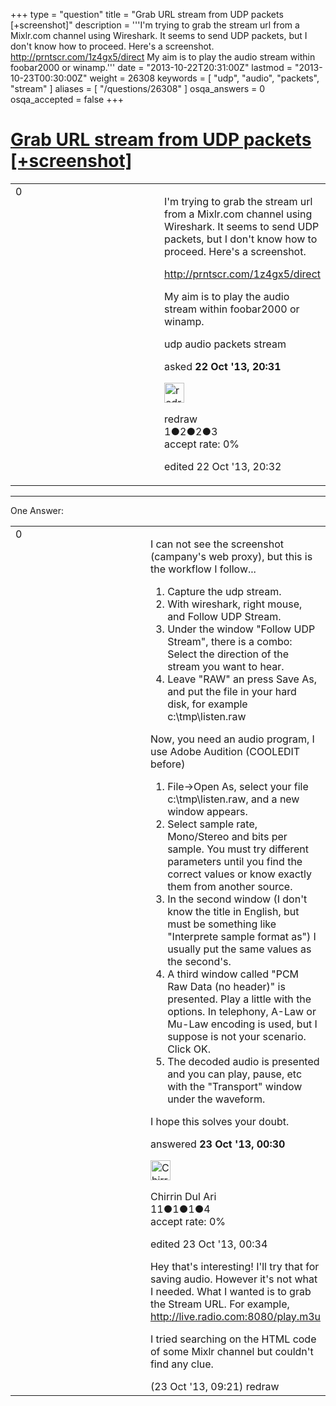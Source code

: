 +++
type = "question"
title = "Grab URL stream from UDP packets [+screenshot]"
description = '''I&#x27;m trying to grab the stream url from a Mixlr.com channel using Wireshark. It seems to send UDP packets, but I don&#x27;t know how to proceed. Here&#x27;s a screenshot. http://prntscr.com/1z4gx5/direct My aim is to play the audio stream within foobar2000 or winamp.'''
date = "2013-10-22T20:31:00Z"
lastmod = "2013-10-23T00:30:00Z"
weight = 26308
keywords = [ "udp", "audio", "packets", "stream" ]
aliases = [ "/questions/26308" ]
osqa_answers = 0
osqa_accepted = false
+++

<div class="headNormal">

# [Grab URL stream from UDP packets \[+screenshot\]](/questions/26308/grab-url-stream-from-udp-packets-screenshot)

</div>

<div id="main-body">

<div id="askform">

<table id="question-table" style="width:100%;"><colgroup><col style="width: 50%" /><col style="width: 50%" /></colgroup><tbody><tr class="odd"><td style="width: 30px; vertical-align: top"><div class="vote-buttons"><div id="post-26308-score" class="post-score" title="current number of votes">0</div><div id="favorite-count" class="favorite-count"></div></div></td><td><div id="item-right"><div class="question-body"><p>I'm trying to grab the stream url from a Mixlr.com channel using Wireshark. It seems to send UDP packets, but I don't know how to proceed. Here's a screenshot.</p><p><a href="http://prntscr.com/1z4gx5/direct">http://prntscr.com/1z4gx5/direct</a></p><p>My aim is to play the audio stream within foobar2000 or winamp.</p></div><div id="question-tags" class="tags-container tags">udp audio packets stream</div><div id="question-controls" class="post-controls"></div><div class="post-update-info-container"><div class="post-update-info post-update-info-user"><p>asked <strong>22 Oct '13, 20:31</strong></p><img src="https://secure.gravatar.com/avatar/5f6001f7b74af5228928f35770f0d79e?s=32&amp;d=identicon&amp;r=g" class="gravatar" width="32" height="32" alt="redraw&#39;s gravatar image" /><p>redraw<br />
<span class="score" title="1 reputation points">1</span><span title="2 badges"><span class="badge1">●</span><span class="badgecount">2</span></span><span title="2 badges"><span class="silver">●</span><span class="badgecount">2</span></span><span title="3 badges"><span class="bronze">●</span><span class="badgecount">3</span></span><br />
<span class="accept_rate" title="Rate of the user&#39;s accepted answers">accept rate:</span> <span title="redraw has no accepted answers">0%</span></p></div><div class="post-update-info post-update-info-edited"><p>edited 22 Oct '13, 20:32</p></div></div><div id="comments-container-26308" class="comments-container"></div><div id="comment-tools-26308" class="comment-tools"></div><div class="clear"></div><div id="comment-26308-form-container" class="comment-form-container"></div><div class="clear"></div></div></td></tr></tbody></table>

------------------------------------------------------------------------

<div class="tabBar">

<span id="sort-top"></span>

<div class="headQuestions">

One Answer:

</div>

</div>

<span id="26311"></span>

<div id="answer-container-26311" class="answer">

<table style="width:100%;"><colgroup><col style="width: 50%" /><col style="width: 50%" /></colgroup><tbody><tr class="odd"><td style="width: 30px; vertical-align: top"><div class="vote-buttons"><div id="post-26311-score" class="post-score" title="current number of votes">0</div></div></td><td><div class="item-right"><div class="answer-body"><p>I can not see the screenshot (campany's web proxy), but this is the workflow I follow...</p><ol><li>Capture the udp stream.</li><li>With wireshark, right mouse, and Follow UDP Stream.</li><li>Under the window "Follow UDP Stream", there is a combo: Select the direction of the stream you want to hear.</li><li>Leave "RAW" an press Save As, and put the file in your hard disk, for example c:\tmp\listen.raw</li></ol><p>Now, you need an audio program, I use Adobe Audition (COOLEDIT before)</p><ol><li>File-&gt;Open As, select your file c:\tmp\listen.raw, and a new window appears.</li><li>Select sample rate, Mono/Stereo and bits per sample. You must try different parameters until you find the correct values or know exactly them from another source.</li><li>In the second window (I don't know the title in English, but must be something like "Interprete sample format as") I usually put the same values as the second's.</li><li>A third window called "PCM Raw Data (no header)" is presented. Play a little with the options. In telephony, A-Law or Mu-Law encoding is used, but I suppose is not your scenario. Click OK.</li><li>The decoded audio is presented and you can play, pause, etc with the "Transport" window under the waveform.</li></ol><p>I hope this solves your doubt.</p></div><div class="answer-controls post-controls"></div><div class="post-update-info-container"><div class="post-update-info post-update-info-user"><p>answered <strong>23 Oct '13, 00:30</strong></p><img src="https://secure.gravatar.com/avatar/e0ca40365e0601cbfef67d5c9b7d27f8?s=32&amp;d=identicon&amp;r=g" class="gravatar" width="32" height="32" alt="Chirrin%20Dul%20Ari&#39;s gravatar image" /><p>Chirrin Dul Ari<br />
<span class="score" title="11 reputation points">11</span><span title="1 badges"><span class="badge1">●</span><span class="badgecount">1</span></span><span title="1 badges"><span class="silver">●</span><span class="badgecount">1</span></span><span title="4 badges"><span class="bronze">●</span><span class="badgecount">4</span></span><br />
<span class="accept_rate" title="Rate of the user&#39;s accepted answers">accept rate:</span> <span title="Chirrin Dul Ari has no accepted answers">0%</span></p></div><div class="post-update-info post-update-info-edited"><p>edited 23 Oct '13, 00:34</p></div></div><div id="comments-container-26311" class="comments-container"><span id="26327"></span><div id="comment-26327" class="comment"><div id="post-26327-score" class="comment-score"></div><div class="comment-text"><p>Hey that's interesting! I'll try that for saving audio. However it's not what I needed. What I wanted is to grab the Stream URL. For example, <a href="http://live.radio.com:8080/play.m3u">http://live.radio.com:8080/play.m3u</a></p><p>I tried searching on the HTML code of some Mixlr channel but couldn't find any clue.</p></div><div id="comment-26327-info" class="comment-info"><span class="comment-age">(23 Oct '13, 09:21)</span> redraw</div></div></div><div id="comment-tools-26311" class="comment-tools"></div><div class="clear"></div><div id="comment-26311-form-container" class="comment-form-container"></div><div class="clear"></div></div></td></tr></tbody></table>

</div>

<div class="paginator-container-left">

</div>

</div>

</div>

